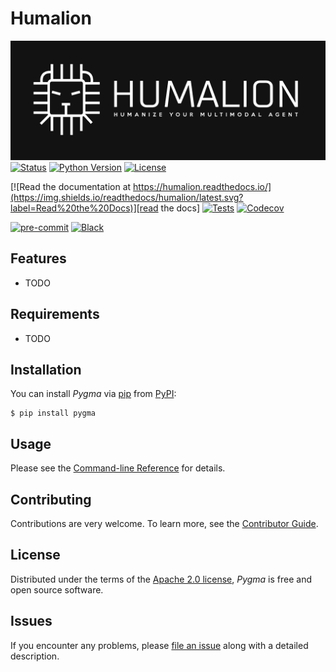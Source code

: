# Humalion
![Humalion](docs/imgs/humalion_dark.png)
[![Status](https://img.shields.io/pypi/status/humalion.svg)][status]
[![Python Version](https://img.shields.io/pypi/pyversions/humalion)][python version]
[![License](https://img.shields.io/pypi/l/humalion)][license]

[![Read the documentation at https://humalion.readthedocs.io/](https://img.shields.io/readthedocs/humalion/latest.svg?label=Read%20the%20Docs)][read the docs]
[![Tests](https://github.com/dataism-lab/humalion/workflows/Tests/badge.svg)][tests]
[![Codecov](https://codecov.io/gh/dataism-lab/humalion/branch/main/graph/badge.svg)][codecov]

[![pre-commit](https://img.shields.io/badge/pre--commit-enabled-brightgreen?logo=pre-commit&logoColor=white)][pre-commit]
[![Black](https://img.shields.io/badge/code%20style-black-000000.svg)][black]

[pypi_]: https://pypi.org/project/humalion/
[status]: https://pypi.org/project/humalion/
[python version]: https://pypi.org/project/pygma
[read the docs]: https://pygma.readthedocs.io/
[tests]: https://github.com/dataism-lab/pygma/actions?workflow=Tests
[codecov]: https://app.codecov.io/gh/dataism-lab/pygma
[pre-commit]: https://github.com/pre-commit/pre-commit
[black]: https://github.com/psf/black

## Features

- TODO

## Requirements

- TODO

## Installation

You can install _Pygma_ via [pip] from [PyPI]:

```console
$ pip install pygma
```

## Usage

Please see the [Command-line Reference] for details.

## Contributing

Contributions are very welcome.
To learn more, see the [Contributor Guide].

## License

Distributed under the terms of the [Apache 2.0 license][license],
_Pygma_ is free and open source software.

## Issues

If you encounter any problems,
please [file an issue] along with a detailed description.

[pypi]: https://pypi.org/
[hypermodern python cookiecutter]: https://github.com/cjolowicz/cookiecutter-hypermodern-python
[file an issue]: https://github.com/dataism-lab/pygma/issues
[pip]: https://pip.pypa.io/

<!-- github-only -->

[license]: https://github.com/dataism-lab/pygma/blob/main/LICENSE
[contributor guide]: https://github.com/dataism-lab/pygma/blob/main/CONTRIBUTING.md
[command-line reference]: https://pygma.readthedocs.io/en/latest/usage.html
